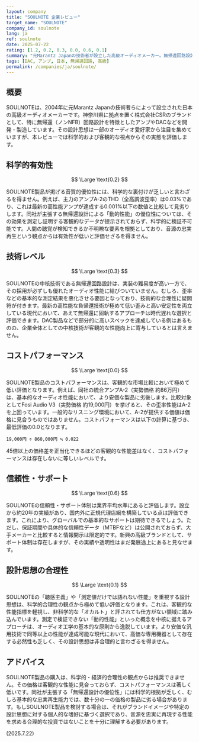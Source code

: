 ```yaml
---
layout: company
title: "SOULNOTE 企業レビュー"
target_name: "SOULNOTE"
company_id: soulnote
lang: ja
ref: soulnote
date: 2025-07-22
rating: [1.2, 0.2, 0.3, 0.0, 0.6, 0.1]
summary: "元Marantz Japanの技術者が設立した高級オーディオメーカー。無帰還回路設計を特徴とするが、その主張は科学的根拠に乏しく、極めて高い価格設定からコストパフォーマンスは著しく低い。"
tags: [DAC, アンプ, 日本, 無帰還回路, 高級]
permalink: /companies/ja/soulnote/
---
```

## 概要

SOULNOTEは、2004年に元Marantz Japanの技術者らによって設立された日本の高級オーディオメーカーです。神奈川県に拠点を置く株式会社CSRのブランドとして、特に無帰還（ノンNFB）回路設計を特徴としたアンプやDACなどを開発・製造しています。その設計思想は一部のオーディオ愛好家から注目を集めていますが、本レビューでは科学的および客観的な視点からその実態を評価します。

## 科学的有効性

$$ \Large \text{0.2} $$

SOULNOTE製品が掲げる音質的優位性には、科学的な裏付けが乏しいと言わざるを得ません。例えば、主力のアンプA-2のTHD（全高調波歪率）は0.03%であり、これは最新の高性能アンプが達成する0.001%以下の数値と比較して見劣りします。同社が主張する無帰還設計による「動的性能」の優位性については、その効果を測定し証明する客観的なデータが提示されておらず、科学的に検証不可能です。人間の聴覚が検知できるか不明瞭な要素を根拠としており、音源の忠実再生という観点からは有効性が低いと評価せざるを得ません。

## 技術レベル

$$ \Large \text{0.3} $$

SOULNOTEの中核技術である無帰還回路設計は、実装の難易度が高い一方で、その採用が必ずしも優れたオーディオ性能に結びついていません。むしろ、歪率などの基本的な測定結果を悪化させる要因となっており、技術的な合理性に疑問符が付きます。最新の高性能な負帰還技術が極めて低い歪みと高い安定性を両立している現代において、あえて無帰還に固執するアプローチは時代遅れな選択と評価できます。DAC製品などで部分的に高いスペックを達成している例はあるものの、企業全体としての中核技術が客観的な性能向上に寄与しているとは言えません。

## コストパフォーマンス

$$ \Large \text{0.0} $$

SOULNOTE製品のコストパフォーマンスは、客観的な市場比較において極めて低い評価となります。例えば、同社の統合アンプA-2（実勢価格 約86万円）は、基本的なオーディオ性能において、より安価な製品に劣後します。比較対象としてFosi Audio V3（実勢価格 約19,000円）を挙げると、その歪率性能はA-2を上回っています。一般的なリスニング環境において、A-2が提供する価値は価格に見合うものではありません。コストパフォーマンスは以下の計算に基づき、最低評価の0.0となります。

`19,000円 ÷ 860,000円 ≒ 0.022`

45倍以上の価格差を正当化できるほどの客観的な性能差はなく、コストパフォーマンスは存在しないに等しいレベルです。

## 信頼性・サポート

$$ \Large \text{0.6} $$

SOULNOTEの信頼性・サポート体制は業界平均水準にあると評価します。設立から約20年の実績があり、国内外に正規代理店網を構築している点は評価できます。これにより、グローバルでの基本的なサポートは期待できるでしょう。ただし、保証期間や具体的な信頼性データ（MTBFなど）は公開されておらず、大手メーカーと比較すると情報開示は限定的です。新興の高級ブランドとして、サポート体制は存在しますが、その実績や透明性はまだ発展途上にあると見なせます。

## 設計思想の合理性

$$ \Large \text{0.1} $$

SOULNOTEの「聴感主義」や「測定値だけでは語れない性能」を重視する設計思想は、科学的合理性の観点から極めて低い評価となります。これは、客観的な性能指標を軽視し、非科学的な「オカルト」と評されても仕方がない領域に踏み込んでいます。測定で検証できない「動的性能」といった概念を中核に据えるアプローチは、オーディオ工学の基本的な原則から逸脱しています。より安価な汎用技術で同等以上の性能が達成可能な現代において、高価な専用機器として存在する必然性も乏しく、その設計思想は非合理的と言わざるを得ません。

## アドバイス

SOULNOTE製品の購入は、科学的・経済的合理性の観点からは推奨できません。その価格は客観的な性能に見合っておらず、コストパフォーマンスは著しく低いです。同社が主張する「無帰還設計の優位性」には科学的根拠が乏しく、むしろ基本的な忠実再生能力では、数十分の一の価格の製品に劣る場合があります。もしSOULNOTE製品を検討する場合は、それがブランドイメージや特定の設計思想に対する個人的な嗜好に基づく選択であり、音源を忠実に再現する性能を求める合理的な投資ではないことを十分に理解する必要があります。

(2025.7.22)
